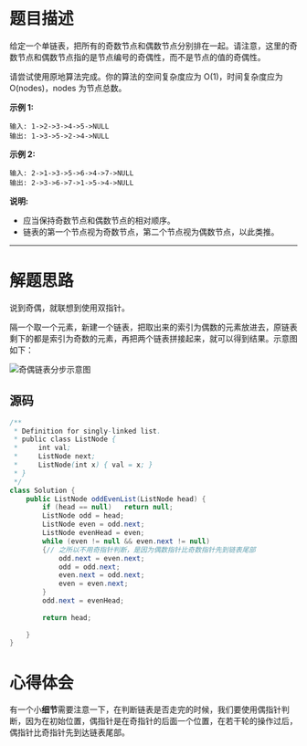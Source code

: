# 题目描述

给定一个单链表，把所有的奇数节点和偶数节点分别排在一起。请注意，这里的奇数节点和偶数节点指的是节点编号的奇偶性，而不是节点的值的奇偶性。

请尝试使用原地算法完成。你的算法的空间复杂度应为 O(1)，时间复杂度应为 O(nodes)，nodes 为节点总数。

**示例 1:**

```
输入: 1->2->3->4->5->NULL
输出: 1->3->5->2->4->NULL
```

**示例 2:**

```
输入: 2->1->3->5->6->4->7->NULL 
输出: 2->3->6->7->1->5->4->NULL
```

**说明:**

- 应当保持奇数节点和偶数节点的相对顺序。
- 链表的第一个节点视为奇数节点，第二个节点视为偶数节点，以此类推。

---

# 解题思路

说到奇偶，就联想到使用双指针。

隔一个取一个元素，新建一个链表，把取出来的索引为偶数的元素放进去，原链表剩下的都是索引为奇数的元素，再把两个链表拼接起来，就可以得到结果。示意图如下：

![奇偶链表分步示意图](https://leetcode.com/problems/odd-even-linked-list/Figures/328_Odd_Even.svg)

## 源码

```java
/**
 * Definition for singly-linked list.
 * public class ListNode {
 *     int val;
 *     ListNode next;
 *     ListNode(int x) { val = x; }
 * }
 */
class Solution {
    public ListNode oddEvenList(ListNode head) {
        if (head == null)   return null;
        ListNode odd = head;
        ListNode even = odd.next;
        ListNode evenHead = even;
        while (even != null && even.next != null) 
        {// 之所以不用奇指针判断，是因为偶数指针比奇数指针先到链表尾部
            odd.next = even.next;
            odd = odd.next;
            even.next = odd.next;
            even = even.next;
        }
        odd.next = evenHead;
        
        return head;
        
    }
}
```

# 心得体会

有一个小**细节**需要注意一下，在判断链表是否走完的时候，我们要使用偶指针判断，因为在初始位置，偶指针是在奇指针的后面一个位置，在若干轮的操作过后，偶指针比奇指针先到达链表尾部。